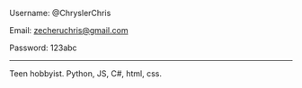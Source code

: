 Username: @ChryslerChris

Email: zecheruchris@gmail.com

Password: 123abc

----------------------------------------------

Teen hobbyist. Python, JS, C#, html, css.
